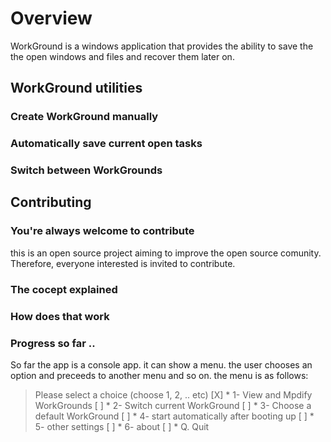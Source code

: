 # Overview

WorkGround is a windows application that provides the ability to save the the open windows and files and recover them later on.

## WorkGround utilities

### Create WorkGround manually

### Automatically save current open tasks

### Switch between WorkGrounds


## Contributing

### You're always welcome to contribute

this is an open source project aiming to improve the open source comunity. Therefore, everyone interested is invited to contribute.

### The cocept explained

### How does that work

### Progress so far ..

So far the app is a console app. it can show a menu. the user chooses an option and preceeds to another menu and so on. the menu is as follows:


> Please select a choice (choose 1, 2, .. etc)
> [X] * 1- View and Mpdify WorkGrounds
> [ ] * 2- Switch current WorkGround
> [ ] * 3- Choose a default WorkGround
> [ ] * 4- start automatically after booting up
> [ ] * 5- other settings
> [ ] * 6- about
> [ ] * Q. Quit
